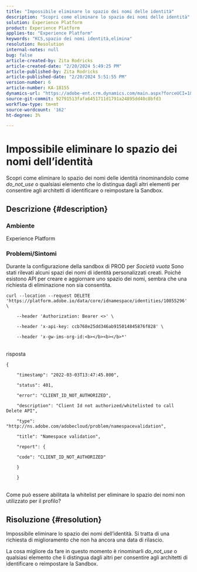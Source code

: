 ```yaml
---
title: "Impossibile eliminare lo spazio dei nomi delle identità"
description: "Scopri come eliminare lo spazio dei nomi delle identità"
solution: Experience Platform
product: Experience Platform
applies-to: "Experience Platform"
keywords: "KCS,spazio dei nomi identità,elimina"
resolution: Resolution
internal-notes: null
bug: false
article-created-by: Zita Rodricks
article-created-date: "2/20/2024 5:49:25 PM"
article-published-by: Zita Rodricks
article-published-date: "2/20/2024 5:51:55 PM"
version-number: 6
article-number: KA-18155
dynamics-url: "https://adobe-ent.crm.dynamics.com/main.aspx?forceUCI=1&pagetype=entityrecord&etn=knowledgearticle&id=e8603b5f-18d0-ee11-9079-6045bd006b4b"
source-git-commit: 92791513fafa6451711d1791a24895dd40c8bfd3
workflow-type: tm+mt
source-wordcount: '162'
ht-degree: 3%

---
```


# Impossibile eliminare lo spazio dei nomi dell’identità


Scopri come eliminare lo spazio dei nomi delle identità rinominandolo come *do_not_use* o qualsiasi elemento che lo distingua dagli altri elementi per consentire agli architetti di identificare o reimpostare la Sandbox.

## Descrizione {#description}


### <b>Ambiente</b>

Experience Platform



### <b>Problemi/Sintomi</b>

Durante la configurazione della sandbox di PROD per *Società vuota* Sono stati rilevati alcuni spazi dei nomi di identità personalizzati creati. Poiché esistono API per creare e aggiornare uno spazio dei nomi, sembra che una richiesta di eliminazione non sia consentita.


```
curl --location --request DELETE 'https://platform.adobe.io/data/core/idnamespace/identities/10855296' \

    --header 'Authorization: Bearer <>' \

    --header 'x-api-key: ccb768e25dd346ab915014845876f828' \

    --header 'x-gw-ims-org-id:<b></b><b></b>*'
```


<br>risposta<br>

```
{

    "timestamp": "2022-03-03T13:47:45.800",

    "status": 401,

    "error": "CLIENT_ID_NOT_AUTHORIZED",

    "description": "Client Id not authorized/whitelisted to call Delete API",

    "type": "http://ns.adobe.com/adobecloud/problem/namespacevalidation",

    "title": "Namespace validation",

    "report": {

    "code": "CLIENT_ID_NOT_AUTHORIZED"

    }

    }
```


<br>Come può essere abilitata la whitelist per eliminare lo spazio dei nomi non utilizzato per il profilo?<br>



## Risoluzione {#resolution}


Impossibile eliminare lo spazio dei nomi dell’identità. Si tratta di una richiesta di miglioramento che non ha ancora una data di rilascio.

La cosa migliore da fare in questo momento è rinominarli *do_not_use* o qualsiasi elemento che li distingua dagli altri per consentire agli architetti di identificare o reimpostare la Sandbox.
